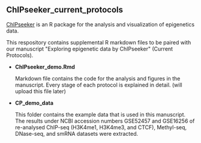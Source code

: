 ## ChIPseeker_current_protocols

[ChIPseeker](https://github.com/YuLab-SMU/ChIPseeker) is an R package for the analysis and visualization of epigenetics data. 

   This respository contains supplemental R markdown files to be paired with our manuscript "Exploring epigenetic data by ChIPseeker" (Current Protocols).

- **ChIPseeker_demo.Rmd** 
   
   Markdown file contains the code for the analysis and figures in the manuscript. Every stage of each protocol is explained in detail. (will upload this file later)

- **CP_demo_data**
   
   This folder contains the example data that is used in this manuscript. The results under NCBI accession numbers GSE52457 and GSE16256 of re-analysed ChIP-seq (H3K4me1, H3K4me3, and CTCF), Methyl-seq, DNase-seq, and smRNA datasets were extracted. 
